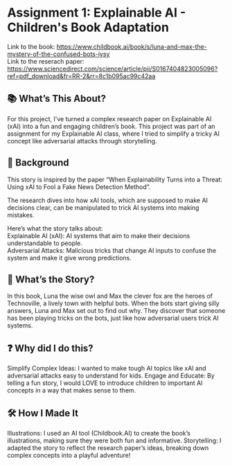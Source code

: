 # Assignment 1: Explainable AI - Children's Book Adaptation

Link to the book: https://www.childbook.ai/book/s/luna-and-max-the-mystery-of-the-confused-bots-iysy   
Link to the reserach paper: https://www.sciencedirect.com/science/article/pii/S0167404823005096?ref=pdf_download&fr=RR-2&rr=8c1b095ac99c42aa

## 📚 What’s This About?
For this project, I've turned a complex research paper on Explainable AI (xAI) into a fun and engaging children’s book. This project was part of an assignment for my Explainable AI class, where I tried to simplify a tricky AI concept like adversarial attacks through storytelling.

## 🌟 Background
This story is inspired by the paper “When Explainability Turns into a Threat: Using xAI to Fool a Fake News Detection Method”. 

The research dives into how xAI tools, which are supposed to make AI decisions clear, can be manipulated to trick AI systems into making mistakes.

Here’s what the story talks about:   
Explainable AI (xAI): AI systems that aim to make their decisions understandable to people.   
Adversarial Attacks: Malicious tricks that change AI inputs to confuse the system and make it give wrong predictions.

## 📖 What’s the Story?
In this book, Luna the wise owl and Max the clever fox are the heroes of Technoville, a lively town with helpful bots. When the bots start giving silly answers, Luna and Max set out to find out why. They discover that someone has been playing tricks on the bots, just like how adversarial users trick AI systems.

## ❓ Why did I do this?

Simplify Complex Ideas: I wanted to make tough AI topics like xAI and adversarial attacks easy to understand for kids.
Engage and Educate: By telling a fun story, I would LOVE to introduce children to important AI concepts in a way that makes sense to them.

## 🛠️ How I Made It
Illustrations: I used an AI tool (Childbook.AI) to create the book’s illustrations, making sure they were both fun and informative.
Storytelling: I adapted the story to reflect the research paper’s ideas, breaking down complex concepts into a playful adventure!
